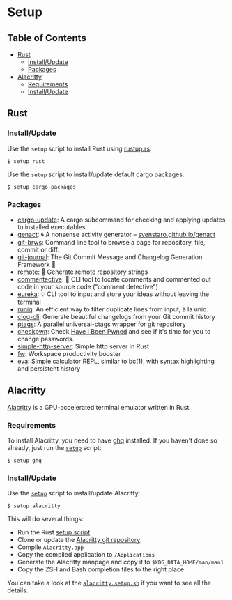 Setup
=====

Table of Contents
-----------------

- [Rust](#rust)
  - [Install/Update](#rust-install-update)
  - [Packages](#rust-packages)
- [Alacritty](#alacritty)
  - [Requirements](#alacritty-requirements)
  - [Install/Update](#alacritty-install-update)

Rust
----

<h3 id="rust-install-update">Install/Update</h3>

Use the `setup` script to install Rust using [rustup.rs][]:

```console
$ setup rust
```

Use the `setup` script to install/update default cargo packages:

```console
$ setup cargo-packages
```

[rustup.rs]: https://rustup.rs/

<h3 id="rust-packages">Packages</h3>

- [cargo-update][]: A cargo subcommand for checking and applying updates to installed executables
- [genact][]: 🌀 A nonsense activity generator – [svenstaro.github.io/genact](https://svenstaro.github.io/genact/)
- [git-brws][]: Command line tool to browse a page for repository, file, commit or diff.
- [git-journal][]: The Git Commit Message and Changelog Generation Framework 📖
- [remote][]: 📡 Generate remote repository strings
- [commentective][]: 🔮 CLI tool to locate comments and commented out code in your source code ("comment detective")
- [eureka][]: 💡 CLI tool to input and store your ideas without leaving the terminal
- [runiq][]: An efficient way to filter duplicate lines from input, à la uniq.
- [clog-cli][]: Generate beautiful changelogs from your Git commit history
- [ptags][]: A parallel universal-ctags wrapper for git repository
- [checkpwn][]: Check [Have I Been Pwned](https://haveibeenpwned.com/) and see if it's time for you to change passwords.
- [simple-http-server][]: Simple http server in Rust
- [fw][]: Workspace productivity booster
- [eva][]: Simple calculator REPL, similar to bc(1), with syntax highlighting and persistent history

Alacritty
---------

[Alacritty][alacritty] is a GPU-accelerated terminal emulator written in Rust.

<h3 id="alacritty-requirements">Requirements</h3>

To install Alacritty, you need to have [ghq][] installed. If you haven't done so already, just run the [`setup`][setup-script] script:

```console
$ setup ghq
```

<h3 id="alacritty-install-update">Install/Update</h3>

Use the [`setup`][setup-script] script to install/update Alacritty:

```console
$ setup alacritty
```

This will do several things:

- Run the Rust [setup script](./rust.setup.sh)
- Clone or update the [Alacritty git repository][alacritty]
- Compile `Alacritty.app`
- Copy the compiled application to `/Applications`
- Generate the Alacritty manpage and copy it to `$XDG_DATA_HOME/man/man1`
- Copy the ZSH and Bash completion files to the right place

You can take a look at the [`alacritty.setup.sh`](./alacritty.setup.sh) if you want to see all the details.

[cargo-update]: https://github.com/nabijaczleweli/cargo-update
[genact]: https://github.com/svenstaro/genact
[git-brws]: https://github.com/rhysd/git-brws
[git-journal]: https://github.com/saschagrunert/git-journal
[remote]: https://github.com/casey/remote
[commentective]: https://github.com/simeg/commentective
[eureka]: https://github.com/simeg/eureka
[runiq]: https://github.com/whitfin/runiq
[clog-cli]: https://github.com/clog-tool/clog-cli
[ptags]: https://github.com/dalance/ptags
[checkpwn]: https://github.com/brycx/checkpwn
[simple-http-server]: https://github.com/TheWaWaR/simple-http-server
[fw]: https://github.com/brocode/fw
[eva]: https://github.com/NerdyPepper/eva

[alacritty]: https://github.com/jwilm/alacritty
[ghq]: https://github.com/motemen/ghq
[setup-script]: ./.local/bin/setup
[update-script]: ../zsh/.zsh/functions/update
